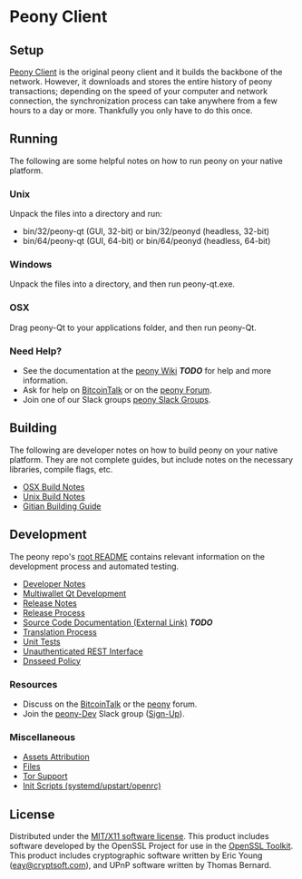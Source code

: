 Peony Client
=====================

Setup
---------------------
[Peony Client](http://peony.org/wallet) is the original peony client and it builds the backbone of the network. However, it downloads and stores the entire history of peony transactions; depending on the speed of your computer and network connection, the synchronization process can take anywhere from a few hours to a day or more. Thankfully you only have to do this once.

Running
---------------------
The following are some helpful notes on how to run peony on your native platform.

### Unix

Unpack the files into a directory and run:

- bin/32/peony-qt (GUI, 32-bit) or bin/32/peonyd (headless, 32-bit)
- bin/64/peony-qt (GUI, 64-bit) or bin/64/peonyd (headless, 64-bit)

### Windows

Unpack the files into a directory, and then run peony-qt.exe.

### OSX

Drag peony-Qt to your applications folder, and then run peony-Qt.

### Need Help?

* See the documentation at the [peony Wiki](https://en.bitcoin.it/wiki/Main_Page) ***TODO***
for help and more information.
* Ask for help on [BitcoinTalk](https://bitcointalk.org/index.php?topic=1262920.0) or on the [peony Forum](http://forum.peony.org/).
* Join one of our Slack groups [peony Slack Groups](https://peony.org/slack-logins/).

Building
---------------------
The following are developer notes on how to build peony on your native platform. They are not complete guides, but include notes on the necessary libraries, compile flags, etc.

- [OSX Build Notes](build-osx.md)
- [Unix Build Notes](build-unix.md)
- [Gitian Building Guide](gitian-building.md)

Development
---------------------
The peony repo's [root README](https://github.com/PeonyTeam/peony/blob/master/README.md) contains relevant information on the development process and automated testing.

- [Developer Notes](developer-notes.md)
- [Multiwallet Qt Development](multiwallet-qt.md)
- [Release Notes](release-notes.md)
- [Release Process](release-process.md)
- [Source Code Documentation (External Link)](https://dev.visucore.com/bitcoin/doxygen/) ***TODO***
- [Translation Process](translation_process.md)
- [Unit Tests](unit-tests.md)
- [Unauthenticated REST Interface](REST-interface.md)
- [Dnsseed Policy](dnsseed-policy.md)

### Resources

* Discuss on the [BitcoinTalk](https://bitcointalk.org/index.php?topic=1262920.0) or the [peony](http://forum.peony.org/) forum.
* Join the [peony-Dev](https://peony-dev.slack.com/) Slack group ([Sign-Up](https://peony-dev.herokuapp.com/)).

### Miscellaneous
- [Assets Attribution](assets-attribution.md)
- [Files](files.md)
- [Tor Support](tor.md)
- [Init Scripts (systemd/upstart/openrc)](init.md)

License
---------------------
Distributed under the [MIT/X11 software license](http://www.opensource.org/licenses/mit-license.php).
This product includes software developed by the OpenSSL Project for use in the [OpenSSL Toolkit](https://www.openssl.org/). This product includes
cryptographic software written by Eric Young ([eay@cryptsoft.com](mailto:eay@cryptsoft.com)), and UPnP software written by Thomas Bernard.
